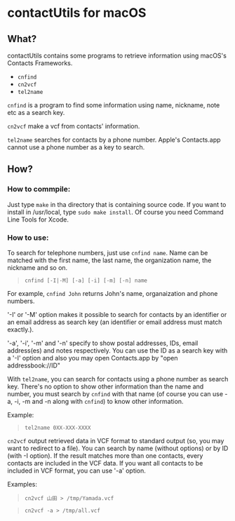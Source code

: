 # contactUtils for macOS   

## What?

contactUtils contains some programs to retrieve information using macOS's Contacts Frameworks.

- `cnfind`
- `cn2vcf`
- `tel2name`

`cnfind` is a program to find some information using name, nickname, note etc as a search key.

`cn2vcf` make a vcf from contacts' information.

`tel2name` searches for contacts by a phone number.  Apple's Contacts.app cannot use a phone number as a key to search.

## How?

### How to commpile:

Just type `make` in tha directory that is containing source code.  If you want to install in /usr/local, type `sudo make install`.  Of course you need Command Line Tools for Xcode.

### How to use:

To search for telephone numbers, just use `cnfind name`.  Name can be matched with the first name, the last name, the organization name, the nickname and so on.

>`cnfind [-I|-M] [-a] [-i] [-m] [-n] name`

For example, `cnfind John` returns John's name, organaization and phone numbers.

'-I' or '-M' option makes it possible to search for contacts by an identifier or an email address as search key (an identifier or email address must match exactly.).

'-a', '-i', '-m' and '-n' specify to show postal addresses, IDs, email address(es) and notes respectively.  You can use the ID as a search key with a '-I' option and also you may open Contacts.app by "open addressbook://ID"

With `tel2name`, you can search for contacts using a phone number as search key.  There's no option to show other information than the name and number, you must search by `cnfind` with that name (of course you can use -a, -i, -m and -n along with `cnfind`) to know other information.

Example:
> `tel2name 0XX-XXX-XXXX`

`cn2vcf` output retrieved data in VCF format to standard output (so, you may want to redirect to a file).  You can search by name (without options) or by ID (with -I option).  If the result matches more than one contacts, every contacts are included in the VCF data.  If you want all contacts to be included in VCF format, you can use '-a' option.  

Examples:

> `cn2vcf 山田 > /tmp/Yamada.vcf`

> `cn2vcf -a > /tmp/all.vcf`

